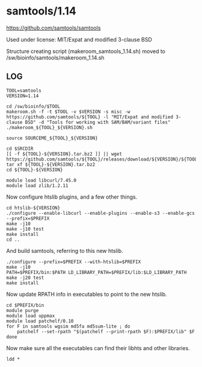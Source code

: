samtools/1.14
========================

<https://github.com/samtools/samtools>

Used under license:
MIT/Expat and modified 3-clause BSD


Structure creating script (makeroom_samtools_1.14.sh) moved to /sw/bioinfo/samtools/makeroom_1.14.sh

LOG
---

    TOOL=samtools
    VERSION=1.14

    cd /sw/bioinfo/$TOOL
    makeroom.sh -f -t $TOOL -v $VERSION -s misc -w https://github.com/samtools/${TOOL} -l "MIT/Expat and modified 3-clause BSD" -d "Tools for working with SAM/BAM/variant files"
    ./makeroom_${TOOL}_${VERSION}.sh

    source SOURCEME_${TOOL}_${VERSION}

    cd $SRCDIR
    [[ -f ${TOOL}-${VERSION}.tar.bz2 ]] || wget https://github.com/samtools/${TOOL}/releases/download/${VERSION}/${TOOL}-${VERSION}.tar.bz2
    tar xf ${TOOL}-${VERSION}.tar.bz2 
    cd ${TOOL}-${VERSION}

    module load libcurl/7.45.0
    module load zlib/1.2.11

Now configure htslib plugins, and a few other things.

    cd htslib-${VERSION}
    ./configure --enable-libcurl --enable-plugins --enable-s3 --enable-gcs --prefix=$PREFIX
    make -j10
    make -j10 test
    make install
    cd ..

And build samtools, referring to this new htslib.

    ./configure --prefix=$PREFIX --with-htslib=$PREFIX
    make -j10
    PATH=$PREFIX/bin:$PATH LD_LIBRARY_PATH=$PREFIX/lib:$LD_LIBRARY_PATH  make -j20 test
    make install

Now update RPATH info in executables to point to the new htslib.

    cd $PREFIX/bin
    module purge
    module load uppmax
    module load patchelf/0.10
    for F in samtools wgsim md5fa md5sum-lite ; do
        patchelf --set-rpath "$(patchelf --print-rpath $F):$PREFIX/lib" $F
    done

Now make sure all the executables can find their libhts and other libraries.

    ldd *

